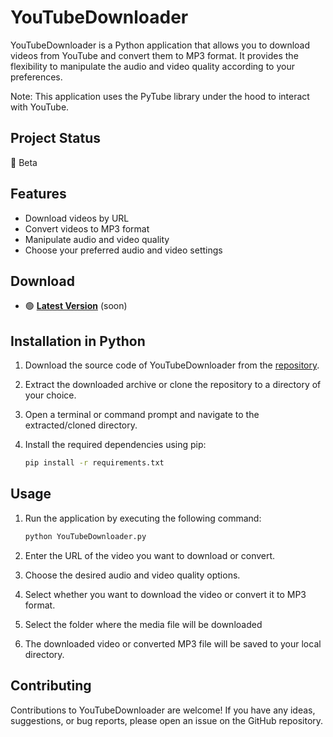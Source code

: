 # YouTubeDownloader

YouTubeDownloader is a Python application that allows you to download videos from YouTube and convert them to MP3 format. It provides the flexibility to manipulate the audio and video quality according to your preferences. 

Note: This application uses the PyTube library under the hood to interact with YouTube.

## Project Status

🔵 Beta

## Features

- Download videos by URL
- Convert videos to MP3 format
- Manipulate audio and video quality
- Choose your preferred audio and video settings

## Download
- 🟢 **[Latest Version](https://github.com/Johanstphn/YoutubeDownloader/releases)** (soon)

## Installation in Python

1. Download the source code of YouTubeDownloader from the [repository](https://github.com/Johanstphn/YoutubeDownloader).

2. Extract the downloaded archive or clone the repository to a directory of your choice.

3. Open a terminal or command prompt and navigate to the extracted/cloned directory.

4. Install the required dependencies using pip:
   ```bash
   pip install -r requirements.txt
   ```

## Usage

1. Run the application by executing the following command:
   ```python
   python YouTubeDownloader.py
   ```

2. Enter the URL of the video you want to download or convert.
   
3. Choose the desired audio and video quality options.

4. Select whether you want to download the video or convert it to MP3 format.

5. Select the folder where the media file will be downloaded

6. The downloaded video or converted MP3 file will be saved to your local directory.

## Contributing

Contributions to YouTubeDownloader are welcome! If you have any ideas, suggestions, or bug reports, please open an issue on the GitHub repository.


